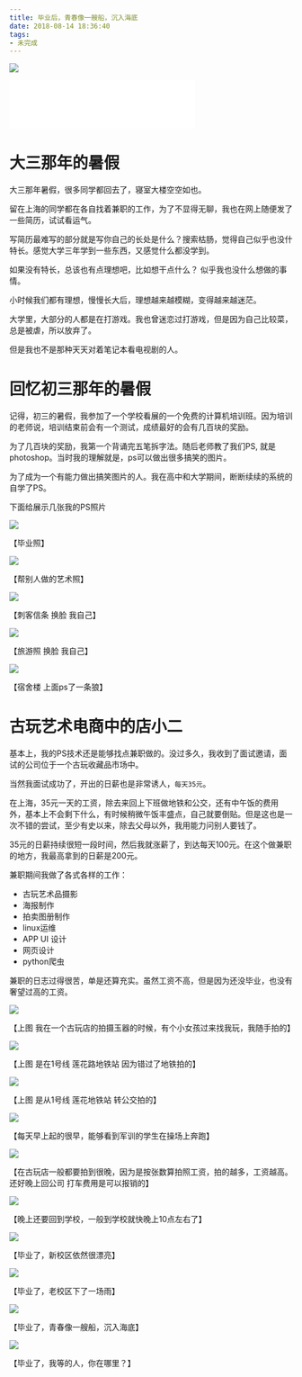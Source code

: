 ```yaml
---
title: 毕业后，青春像一艘船，沉入海底
date: 2018-08-14 18:36:40
tags:
- 未完成
---
```


![](https://wdd.js.org/img/images/20180814211237_9Y8uPX_Jietu20180814-211226.jpeg)

<!-- more -->

<iframe frameborder="no" border="0" marginwidth="0" marginheight="0" width=330 height=86 src="//music.163.com/outchain/player?type=2&id=4990422&auto=1&height=66"></iframe>

# 大三那年的暑假

大三那年暑假，很多同学都回去了，寝室大楼空空如也。

留在上海的同学都在各自找着兼职的工作，为了不显得无聊，我也在网上随便发了一些简历，试试看运气。

写简历最难写的部分就是写你自己的长处是什么？搜索枯肠，觉得自己似乎也没什特长。感觉大学三年学到一些东西，又感觉什么都没学到。

如果没有特长，总该也有点理想吧，比如想干点什么？ 似乎我也没什么想做的事情。

小时候我们都有理想，慢慢长大后，理想越来越模糊，变得越来越迷茫。

大学里，大部分的人都是在打游戏。我也曾迷恋过打游戏，但是因为自己比较菜，总是被虐，所以放弃了。

但是我也不是那种天天对着笔记本看电视剧的人。

# 回忆初三那年的暑假

记得，初三的暑假，我参加了一个学校看展的一个免费的计算机培训班。因为培训的老师说，培训结束前会有一个测试，成绩最好的会有几百块的奖励。

为了几百块的奖励，我第一个背诵完五笔拆字法。随后老师教了我们PS, 就是photoshop。当时我的理解就是，ps可以做出很多搞笑的图片。

为了成为一个有能力做出搞笑图片的人。我在高中和大学期间，断断续续的系统的自学了PS。

下面给展示几张我的PS照片


![](https://wdd.js.org/img/images/20180814185855_oORpt1_Jietu20180814-185838.jpeg)

【毕业照】


![](https://wdd.js.org/img/images/20180814190245_gfE8Fb_Jietu20180814-190136.jpeg)

【帮别人做的艺术照】


![](https://wdd.js.org/img/images/20180814190255_wMF7u1_Jietu20180814-190227.jpeg)

【刺客信条 换脸 我自己】

![](https://wdd.js.org/img/images/20180814190305_8V2gKz_Jietu20180814-190236.jpeg)

【旅游照 换脸 我自己】

![](https://wdd.js.org/img/images/20180814190409_GjfFso_Jietu20180814-190359.jpeg)

【宿舍楼 上面ps了一条狼】

# 古玩艺术电商中的店小二


基本上，我的PS技术还是能够找点兼职做的。没过多久，我收到了面试邀请，面试的公司位于一个古玩收藏品市场中。

当然我面试成功了，开出的日薪也是非常诱人，`每天35元`。

在上海，35元一天的工资，除去来回上下班做地铁和公交，还有中午饭的费用外，基本上不会剩下什么，有时候稍微午饭丰盛点，自己就要倒贴。但是这也是一次不错的尝试，至少有史以来，除去父母以外，我用能力问别人要钱了。

35元的日薪持续很短一段时间，然后我就涨薪了，到达每天100元。在这个做兼职的地方，我最高拿到的日薪是200元。

兼职期间我做了各式各样的工作：

- 古玩艺术品摄影
- 海报制作
- 拍卖图册制作
- linux运维
- APP UI 设计
- 网页设计
- python爬虫

兼职的日志过得很苦，单是还算充实。虽然工资不高，但是因为还没毕业，也没有奢望过高的工资。

![](https://wdd.js.org/img/images/20180814211015_JTfR37_Jietu20180814-211003.jpeg)

【上图 我在一个古玩店的拍摄玉器的时候，有个小女孩过来找我玩，我随手拍的】

![](https://wdd.js.org/img/images/20180814211237_9Y8uPX_Jietu20180814-211226.jpeg)

【上图 是在1号线 莲花路地铁站 因为错过了地铁拍的】

![](https://wdd.js.org/img/images/20180814211409_tv0CQF_Jietu20180814-211402.jpeg)

【上图 是从1号线 莲花地铁站 转公交拍的】

![](https://wdd.js.org/img/images/20180814211546_tQTFxw_Jietu20180814-211535.jpeg)

【每天早上起的很早，能够看到军训的学生在操场上奔跑】

![](https://wdd.js.org/img/images/20180814211730_1b2O72_Jietu20180814-211722.jpeg)

【在古玩店一般都要拍到很晚，因为是按张数算拍照工资，拍的越多，工资越高。还好晚上回公司 打车费用是可以报销的】


![](https://wdd.js.org/img/images/20180814211957_n2hrCB_Jietu20180814-211922.jpeg)

【晚上还要回到学校，一般到学校就快晚上10点左右了】

![](https://wdd.js.org/img/images/20180814212145_4pUouy_Jietu20180814-212129.jpeg)

【毕业了，新校区依然很漂亮】

![](https://wdd.js.org/img/images/20180814212242_BApzl0_Jietu20180814-212236.jpeg)

【毕业了，老校区下了一场雨】

![](https://wdd.js.org/img/images/20180814212339_FKCQfW_Jietu20180814-212319.jpeg)

【毕业了，青春像一艘船，沉入海底】

![](https://wdd.js.org/img/images/20180814212511_DvDCtu_Jietu20180814-212501.jpeg)

【毕业了，我等的人，你在哪里？】


